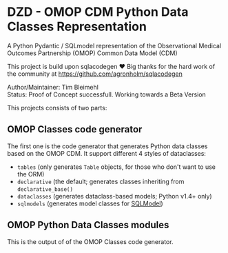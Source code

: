 # DZD - OMOP CDM Python Data Classes Representation
A Python Pydantic / SQLmodel representation of the Observational Medical Outcomes Partnership (OMOP) Common Data Model (CDM)
  
This project is build upon sqlacodegen ❤️ Big thanks for the hard work of the community at https://github.com/agronholm/sqlacodegen
  
Author/Maintainer: Tim Bleimehl  
Status: Proof of Concept successfull. Working towards a Beta Version  
  
This projects consists of two parts:
  
## OMOP Classes code generator
The first one is the code generator that generates Python data classes based on the OMOP CDM. It support different 4 styles of dataclasses:  
  
* `tables` (only generates `Table` objects, for those who don't want to use the ORM)
* `declarative` (the default; generates classes inheriting from `declarative_base()`
* `dataclasses` (generates dataclass-based models; Python v1.4+ only)
* `sqlmodels` (generates model classes for [SQLModel](https://sqlmodel.tiangolo.com/))

## OMOP Python Data Classes modules
This is the output of of the OMOP Classes code generator.